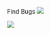 Find Bugs
![](https://github.com/joaopsalgado/ls2017/blob/master/Capturar3.PNG)

![](https://github.com/joaopsalgado/ls2017/blob/master/Capturar4.PNG)

